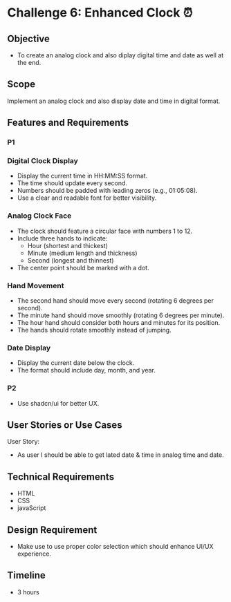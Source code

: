 # Challenge 6: Enhanced Clock ⏰

## Objective

- To create an analog clock and also diplay digital time and date as well at the end.

## Scope

Implement an analog clock and also display date and time in digital format.

## Features and Requirements

### P1

### Digital Clock Display

- Display the current time in HH:MM:SS format.
- The time should update every second.
- Numbers should be padded with leading zeros (e.g., 01:05:08).
- Use a clear and readable font for better visibility.

### Analog Clock Face

- The clock should feature a circular face with numbers 1 to 12.
- Include three hands to indicate:
  - Hour (shortest and thickest)
  - Minute (medium length and thickness)
  - Second (longest and thinnest)
- The center point should be marked with a dot.

### Hand Movement

- The second hand should move every second (rotating 6 degrees per second).
- The minute hand should move smoothly (rotating 6 degrees per minute).
- The hour hand should consider both hours and minutes for its position.
- The hands should rotate smoothly instead of jumping.

### Date Display

- Display the current date below the clock.
- The format should include day, month, and year.

### P2

- Use shadcn/ui for better UX.

## User Stories or Use Cases

User Story:

- As user I should be able to get lated date & time in analog time and date.

## Technical Requirements

- HTML
- CSS
- javaScript

## Design Requirement

- Make use to use proper color selection which should enhance UI/UX experience.

## Timeline

- 3 hours
